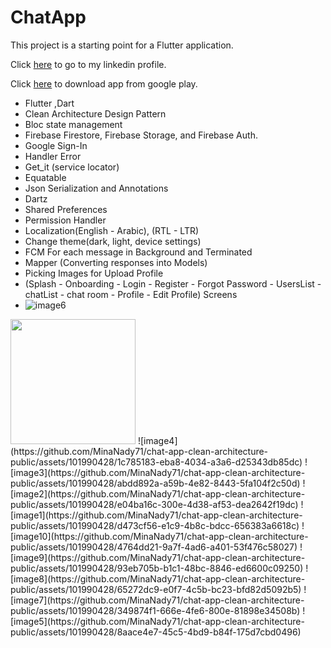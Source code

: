 # ChatApp

This project is a starting point for a Flutter application.

Click [here](https://www.linkedin.com/in/mina-nady-023314227/) to go to my linkedin profile.

Click [here](https://play.google.com/store/apps/details?id=dev.singlecodebase71.chatapp) to download app from google play.

- Flutter ,Dart
- Clean Architecture Design Pattern
- Bloc state management
- Firebase Firestore, Firebase Storage, and Firebase Auth.
- Google Sign-In
- Handler Error
- Get_it (service locator)
- Equatable
- Json Serialization and Annotations
- Dartz
- Shared Preferences
- Permission Handler
- Localization(English - Arabic), (RTL - LTR)
- Change theme(dark, light, device settings)
- FCM For each message in Background and Terminated
- Mapper (Converting responses into Models)
- Picking Images for Upload Profile
- (Splash - Onboarding - Login - Register - Forgot Password - UsersList - chatList - chat room - Profile - Edit Profile) Screens
- ![image6](https://github.com/MinaNady71/chat-app-clean-architecture-public/assets/101990428/68b12ba8-09da-429b-b90c-98be6c066aca)
<img src="[https://user-images.githubusercontent.com/link-to-your-image.png](https://github.com/MinaNady71/chat-app-clean-architecture-public/assets/101990428/68b12ba8-09da-429b-b90c-98be6c066aca)" width="200" />
![image4](https://github.com/MinaNady71/chat-app-clean-architecture-public/assets/101990428/1c785183-eba8-4034-a3a6-d25343db85dc)
![image3](https://github.com/MinaNady71/chat-app-clean-architecture-public/assets/101990428/abdd892a-a59b-4e82-8443-5fa104f2c50d)
![image2](https://github.com/MinaNady71/chat-app-clean-architecture-public/assets/101990428/e04ba16c-300e-4d38-af53-dea2642f19dc)
![image1](https://github.com/MinaNady71/chat-app-clean-architecture-public/assets/101990428/d473cf56-e1c9-4b8c-bdcc-656383a6618c)
![image10](https://github.com/MinaNady71/chat-app-clean-architecture-public/assets/101990428/4764dd21-9a7f-4ad6-a401-53f476c58027)
![image9](https://github.com/MinaNady71/chat-app-clean-architecture-public/assets/101990428/93eb705b-b1c1-48bc-8846-ed6600c09250)
![image8](https://github.com/MinaNady71/chat-app-clean-architecture-public/assets/101990428/65272dc9-e0f7-4c5b-bc23-bfd82d5092b5)
![image7](https://github.com/MinaNady71/chat-app-clean-architecture-public/assets/101990428/349874f1-666e-4fe6-800e-81898e34508b)
![image5](https://github.com/MinaNady71/chat-app-clean-architecture-public/assets/101990428/8aace4e7-45c5-4bd9-b84f-175d7cbd0496)
